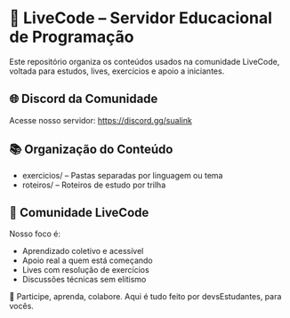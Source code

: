 🧠 LiveCode – Servidor Educacional de Programação
================================================

Este repositório organiza os conteúdos usados na comunidade LiveCode, voltada para estudos, lives, exercícios e apoio a iniciantes.

🌐 Discord da Comunidade
------------------------
Acesse nosso servidor: https://discord.gg/sualink

📚 Organização do Conteúdo
---------------------------
- exercicios/ – Pastas separadas por linguagem ou tema
- roteiros/ – Roteiros de estudo por trilha

🧠 Comunidade LiveCode
-----------------------
Nosso foco é:
- Aprendizado coletivo e acessível
- Apoio real a quem está começando
- Lives com resolução de exercícios
- Discussões técnicas sem elitismo

💬 Participe, aprenda, colabore. Aqui é tudo feito por devsEstudantes, para vocês.
